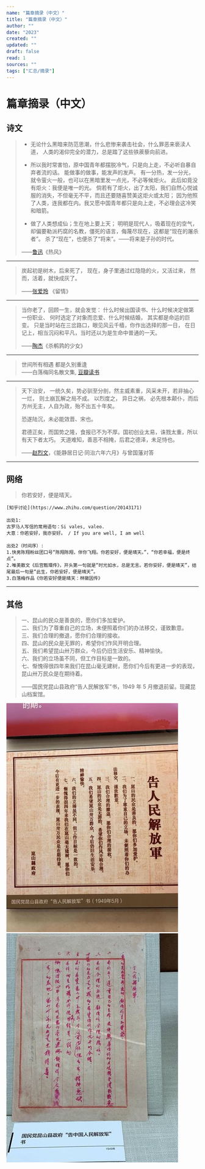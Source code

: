 ```yaml
---
name: "篇章摘录（中文）"
title: "篇章摘录（中文）"
author: ""
date: "2023"
created: ""
updated: ""
draft: false
read: 1
sources: ""
tags: ["汇总/摘录"]
---
```


# 篇章摘录（中文）

## 诗文

> - 无论什么黑暗来防范思潮，什么悲惨来袭击社会，什么罪恶来亵渎人道，
>   人类的渴仰完全的潜力，总是踏了这些铁蒺藜向前进。
>
> - 所以我时常害怕，原中国青年都摆脱冷气，只是向上走，不必听自暴自弃者流的话。
>   能做事的做事，能发声的发声。
>   有一分热，发一分光，就令萤火一般，也可以在黑暗里发一点光，不必等候炬火。
>   此后如竟没有炬火：我便是唯一的光。
>   倘若有了炬火，出了太阳，我们自然心悦诚服的消失，不但毫无不平，而且还要随喜赞美这炬火或太阳；
>   因为他照了人类，连我都在内。我又愿中国青年都只是向上走，不必理会这冷笑和暗箭。
>
> - 做了人类想成仙；生在地上要上天；
>   明明是现代人，吸着现在的空气，
>   却偏要勒派朽腐的名教，僵死的语言，侮蔑尽现在，这都是“现在的屠杀者”。
>   杀了“现在”，也便杀了“将来”。——将来是子孙的时代。
>
> ——[鲁迅](../wiki/鲁迅.md)《热风》

---

> 炭起初是树木，后来死了，
> 现在，身子里通过红隐隐的火，又活过来，
> 然而，活着，就快成灰了。
>
> ——[张爱玲](../wiki/张爱玲.md) 《留情》

---

> 当你老了，回顾一生，就会发觉：
> 什么时候出国读书、什么时候决定做第一份职业、
> 何时选定了对象而恋爱、什么时候结婚，
> 其实都是命运的巨变。
> 只是当时站在三岔路口，眼见风云千樯，你作出选择的那一日，
> 在日记上，相当沉闷和平凡，当时还以为是生命中普通的一天。
>
> ——[陶杰](../wiki/陶杰.md)《杀鹌鹑的少女》

---

> 世间所有相遇 都是久别重逢  
> ——白落梅同名散文集, [豆瓣读书](https://book.douban.com/subject/33462204/)

---

> 天下治安， 一统久矣，势必驯至分剖，然主威素重，风采未开，若非抽心一烂， 则土崩瓦解之局不成。
> 以烈度之， 异日之祸， 必先根本颠仆，而后方州无主，人自为政，殆不出五十年矣。
>
> 恐遂陆沉，未必能效晋、宋也。
>
> 君德正矣，而国势之隆，食报已不为不厚。国初创业太易，诛戮太重，所以有天下者太巧。
> 天道难知，善恶不相掩，后君之德泽，未足恃也。
>
> ——[赵烈文](../wiki/赵烈文.md)，《能静居日记·同治六年六月》与曾国藩对答

---

## 网络

> 你若安好，便是晴天。

```
[知乎讨论](https://www.zhihu.com/question/20143171)

出处1:
古罗马人写信的常用语句：Si vales, valeo.
大意：你若安好，我亦安好。 / If you are well, I am well

出处2（时间序）:
1.快男陈翔粉丝团口号“陈翔陈翔，伴你飞翔。你若安好，便是晴天。”，“你若幸福，便是终点”。
2.唯美散文《后宫甄環传》，开头第一句就是“时光如水，总是无言。若你安好，便是晴天”，结尾最后一句是“此生，你若安好，便是晴天”。
3.白落梅作品《你若安好便是晴天：林徽因传》
```

---

## 其他

> 一、昆山的民众是善良的，愿你们多加爱护。  
> 二、我们为了尊重自己的立场，未便照着你们的办法移交，谨致歉意。  
> 三、我们合理的撤退，愿你们合理的接收。  
> 四、昆山的民众是无罪的，希望你们作风开明合理。  
> 五、我们希望昆山卅万群众，今后仍旧生活安乐、精神愉快。  
> 六、我们的立场虽不同，但工作目标是一致的。  
> 七、惭愧得很四年来我们在昆山毫无建树，愿你们今后有更进一步的表现，昆山卅万民众是在期待着。  
> 
> ——国民党昆山县政府“告人民解放军”书，1949 年 5 月撤退前留。现藏昆山档案馆。

![](../images/kunshan-0.jpg)
![](../images/kunshan-1.jpg)
